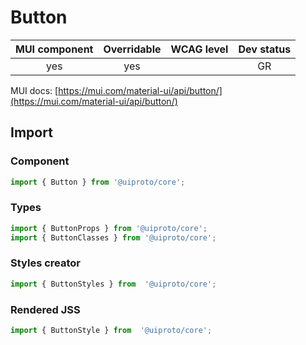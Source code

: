 # Button

MUI component | Overridable | WCAG level | Dev status
:-----------: | :---------: | :--------: | :------------:
yes | yes | | GR

MUI docs: [https://mui.com/material-ui/api/button/](https://mui.com/material-ui/api/button/)

## Import

### Component
```javascript
import { Button } from '@uiproto/core';
```
### Types
```javascript
import { ButtonProps } from '@uiproto/core';
import { ButtonClasses } from '@uiproto/core';
```

### Styles creator
```javascript
import { ButtonStyles } from  '@uiproto/core';
```

### Rendered JSS
```javascript
import { ButtonStyle } from  '@uiproto/core';
```
